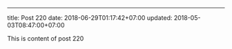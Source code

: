 ---
title: Post 220
date: 2018-06-29T01:17:42+07:00
updated: 2018-05-03T08:47:00+07:00

This is content of post 220